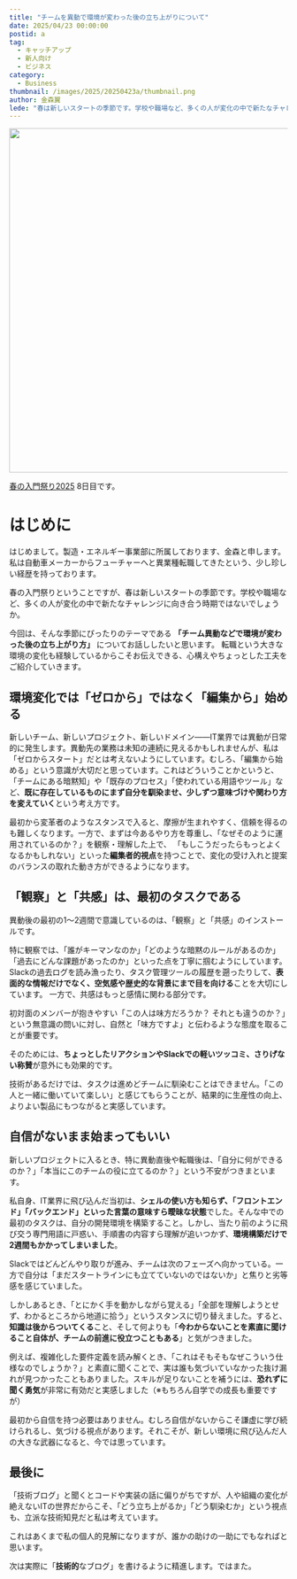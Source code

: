 ```yaml
---
title: "チームを異動で環境が変わった後の立ち上がりについて"
date: 2025/04/23 00:00:00
postid: a
tag:
  - キャッチアップ
  - 新人向け
  - ビジネス
category:
  - Business
thumbnail: /images/2025/20250423a/thumbnail.png
author: 金森翼
lede: "春は新しいスタートの季節です。学校や職場など、多くの人が変化の中で新たなチャレンジに向き合う時期ではないでしょうか。"
---
```


<img src="/images/2025/20250423a/undraw_community_fv55.png" alt="" width="800" height="622">

[春の入門祭り2025](/articles/20250413a/) 8日目です。

# はじめに

はじめまして。製造・エネルギー事業部に所属しております、金森と申します。私は自動車メーカーからフューチャーへと異業種転職してきたという、少し珍しい経歴を持っております。

春の入門祭りということですが、春は新しいスタートの季節です。学校や職場など、多くの人が変化の中で新たなチャレンジに向き合う時期ではないでしょうか。

今回は、そんな季節にぴったりのテーマである **「チーム異動などで環境が変わった後の立ち上がり方」** についてお話ししたいと思います。
転職という大きな環境の変化も経験しているからこそお伝えできる、心構えやちょっとした工夫をご紹介していきます。

## 環境変化では「ゼロから」ではなく「編集から」始める

新しいチーム、新しいプロジェクト、新しいドメイン——IT業界では異動が日常的に発生します。異動先の業務は未知の連続に見えるかもしれませんが、私は「ゼロからスタート」だとは考えないようにしています。むしろ、「編集から始める」という意識が大切だと思っています。これはどういうことかというと、「チームにある暗黙知」や「既存のプロセス」「使われている用語やツール」など、**既に存在しているものにまず自分を馴染ませ、少しずつ意味づけや関わり方を変えていく**という考え方です。

最初から変革者のようなスタンスで入ると、摩擦が生まれやすく、信頼を得るのも難しくなります。一方で、まずは今あるやり方を尊重し、「なぜそのように運用されているのか？」を観察・理解した上で、 「もしこうだったらもっとよくなるかもしれない」といった**編集者的視点**を持つことで、変化の受け入れと提案のバランスの取れた動き方ができるようになります。

## 「観察」と「共感」は、最初のタスクである

異動後の最初の1〜2週間で意識しているのは、「観察」と「共感」のインストールです。

特に観察では、「誰がキーマンなのか」「どのような暗黙のルールがあるのか」「過去にどんな課題があったのか」といった点を丁寧に掴むようにしています。Slackの過去ログを読み漁ったり、タスク管理ツールの履歴を遡ったりして、**表面的な情報だけでなく、空気感や歴史的な背景にまで目を向ける**ことを大切にしています。
一方で、共感はもっと感情に関わる部分です。

初対面のメンバーが抱きやすい「この人は味方だろうか？ それとも違うのか？」という無意識の問いに対し、自然と「味方ですよ」と伝わるような態度を取ることが重要です。

そのためには、**ちょっとしたリアクションやSlackでの軽いツッコミ、さりげない称賛**が意外にも効果的です。

技術があるだけでは、タスクは進めどチームに馴染むことはできません。「この人と一緒に働いていて楽しい」と感じてもらうことが、結果的に生産性の向上、よりよい製品にもつながると実感しています。

## 自信がないまま始まってもいい

新しいプロジェクトに入るとき、特に異動直後や転職後は、「自分に何ができるのか？」「本当にこのチームの役に立てるのか？」という不安がつきまといます。

私自身、IT業界に飛び込んだ当初は、**シェルの使い方も知らず、「フロントエンド」「バックエンド」といった言葉の意味すら曖昧な状態**でした。そんな中での最初のタスクは、自分の開発環境を構築すること。しかし、当たり前のように飛び交う専門用語に戸惑い、手順書の内容すら理解が追いつかず、**環境構築だけで2週間もかかってしまいました**。

Slackではどんどんやり取りが進み、チームは次のフェーズへ向かっている。一方で自分は「まだスタートラインにも立てていないのではないか」と焦りと劣等感を感じていました。

しかしあるとき、「とにかく手を動かしながら覚える」「全部を理解しようとせず、わかるところから地道に拾う」というスタンスに切り替えました。すると、**知識は後からついてくる**こと、そして何よりも「**今わからないことを素直に聞けること自体が、チームの前進に役立つこともある**」と気がつきました。

例えば、複雑化した要件定義を読み解くとき、「これはそもそもなぜこういう仕様なのでしょうか？」と素直に聞くことで、実は誰も気づいていなかった抜け漏れが見つかったこともありました。スキルが足りないことを補うには、**恐れずに聞く勇気**が非常に有効だと実感しました（※もちろん自学での成長も重要ですが）

最初から自信を持つ必要はありません。むしろ自信がないからこそ謙虚に学び続けられるし、気づける視点があります。それこそが、新しい環境に飛び込んだ人の大きな武器になると、今では思っています。

## 最後に

「技術ブログ」と聞くとコードや実装の話に偏りがちですが、人や組織の変化が絶えないITの世界だからこそ、「どう立ち上がるか」「どう馴染むか」という視点も、立派な技術知見だと私は考えています。

これはあくまで私の個人的見解になりますが、誰かの助けの一助にでもなればと思います。

次は実際に「**技術的**なブログ」を書けるように精進します。ではまた。
